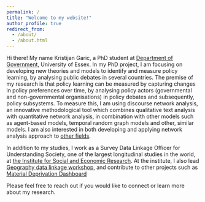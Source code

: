 ```yaml
---
permalink: /
title: "Welcome to my website!"
author_profile: true
redirect_from: 
  - /about/
  - /about.html
---
```


 Hi there! My name Kristijan Garic, a PhD student at [Department of Government](https://www.essex.ac.uk/departments/government), University of Essex. 
 In my PhD project, I am focusing on developing new theories and models to identify and measure policy learning, by analysing public debates in several countries. 
 The premise of my research is that policy learning can be measured by capturing changes in policy preferences over time, by analysing policy actors (governmental and non-governmental organisations) in policy debates and subsequently, policy subsystems. 
 To measure this, I am using discourse network analysis, an innovative methodological tool which combines qualitative text analysis with quantitative network analysis, in combination with other models such as agent-based models, temporal random graph models and other, similar models.  I am also interested in both developing and applying network analysis approach to [other fields](https://osf.io/7f5x6/download).



 In addition to my studies, I work as a Survey Data Linkage Officer for Understanding Society, one of the largest longitudinal studies in the world, at [the Institute for Social and Economic Research](https://www.iser.essex.ac.uk/people/kg20588). At the institute, I also lead [Geography data linkage workshop](https://www.understandingsociety.ac.uk/help/training/geographical-data-linkage/), and contribute to other projects such as [Material Deprivation Dashboard](https://www.understandingsociety.ac.uk/news/2023/10/16/new-material-deprivation-dashboard/)

 Please feel free to reach out if you would like to connect or learn more about my research.





